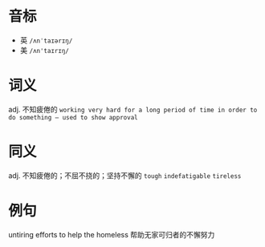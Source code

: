 # 音标

- 英 `/ʌnˈtaɪərɪŋ/`
- 美 `/ʌn'taɪrɪŋ/`

# 词义

adj. 不知疲倦的
`working very hard for a long period of time in order to do something – used to show approval`

# 同义

adj. 不知疲倦的；不屈不挠的；坚持不懈的
`tough` `indefatigable` `tireless`

# 例句

untiring efforts to help the homeless
帮助无家可归者的不懈努力


